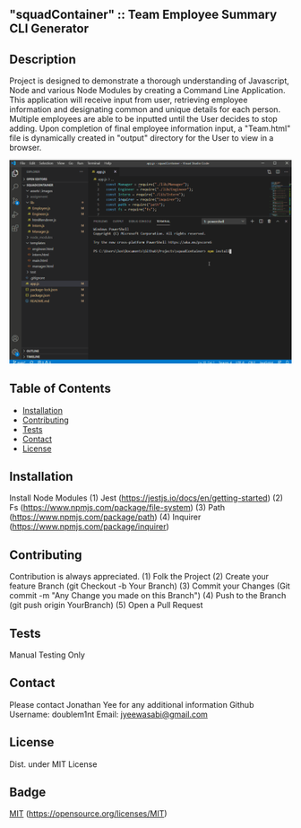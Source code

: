 ## "squadContainer" :: Team Employee Summary CLI Generator

## Description
Project is designed to demonstrate a thorough understanding of Javascript, Node and various Node Modules by creating a Command Line Application. This application will receive input from user, retrieving employee information and designating common and unique details for each person. Multiple employees are able to be inputted until the User decides to stop adding. Upon completion of final employee information input, a "Team.html" file is dynamically created in "output" directory for the User to view in a browser. 

![demo](./assets/images/demo.gif?raw=true)

## Table of Contents
  
* [Installation](#installation)
* [Contributing](#contributing)
* [Tests](#tests)
* [Contact](#contact)
* [License](#license)
  
## Installation
Install Node Modules 
(1) Jest (https://jestjs.io/docs/en/getting-started)
(2) Fs (https://www.npmjs.com/package/file-system)
(3) Path (https://www.npmjs.com/package/path)
(4) Inquirer (https://www.npmjs.com/package/inquirer)

## Contributing
Contribution is always appreciated. 
(1) Folk the Project 
(2) Create your feature Branch (git Checkout -b Your Branch) 
(3) Commit your Changes (Git commit -m "Any Change you made on this Branch") 
(4) Push to the Branch (git push origin YourBranch) (5) Open a Pull Request

## Tests
Manual Testing Only

## Contact
Please contact Jonathan Yee for any additional information
Github Username: doublem1nt
Email: jyeewasabi@gmail.com

## License
Dist. under MIT License

## Badge

[MIT](https://img.shields.io/badge/License-MIT-yellow.svg) (https://opensource.org/licenses/MIT)